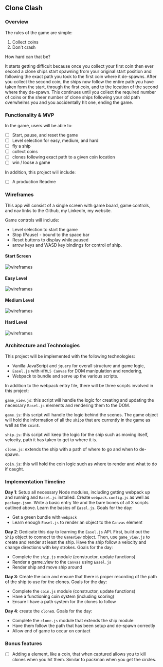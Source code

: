 ## Clone Clash

### Overview

The rules of the game are simple:

1) Collect coins
2) Don't crash

How hard can that be?

It starts getting difficult because once you collect your first coin then ever
second a clone ships start spawning from your original start position and following
the exact path you took to the first coin where it de-spawns. After you collect the
second coin, the ships now follow the entire path you have taken form the start, through the first coin, and to the location of the second where they de-spawn. This continues until you collect the required number of coins or the sheer number of clone ships following your old path overwhelms you and you accidentally hit one, ending the game.  


### Functionality & MVP  

In the game, users will be able to:

- [ ] Start, pause, and reset the game
- [ ] Level selection for easy, medium, and hard
- [ ] fly a ship
- [ ] collect coins
- [ ] clones following exact path to a given coin location
- [ ] win / loose a game

In addition, this project will include:

- [ ] A production Readme

### Wireframes

This app will consist of a single screen with game board, game controls, and nav links to the Github, my LinkedIn, my website.  

Game controls will include:
 - Level selection to start the game
 - Stop (Pause) - bound to the space bar
 - Reset buttons to display while paused
 - arrow keys and WASD key bindings for control of ship.  

#### Start Screen
![wireframes](https://s13.postimg.org/oiidhiokn/home.png)

#### Easy Level
![wireframes](https://s10.postimg.org/nulfb5bk9/easy.png)

#### Medium Level
![wireframes](https://s10.postimg.org/mg0aoctex/medium.png)

#### Hard Level
![wireframes](https://s3.postimg.org/43s4gtvkz/hard.png)

### Architecture and Technologies

This project will be implemented with the following technologies:

- Vanilla JavaScript and `jquery` for overall structure and game logic,
- `Easel.js` with `HTML5 Canvas` for DOM manipulation and rendering,
- Webpack to bundle and serve up the various scripts.

In addition to the webpack entry file, there will be three scripts involved in this project:

`game_view.js`: this script will handle the logic for creating and updating the necessary `Easel.js` elements and rendering them to the DOM.

`game.js`: this script will handle the logic behind the scenes. The game object will hold the information of all the `ship`s that are currently in the game as well as the `coin`s.

`ship.js`: this script will keep the logic for the ship such as moving itself, velocity,  path it has taken to get to where it is.

`clone.js`: extends the ship with a path of where to go and when to de-spawn.

`coin.js`: this will hold the coin logic such as where to render and what to do if caught.

### Implementation Timeline

**Day 1**: Setup all necessary Node modules, including getting webpack up and running and `Easel.js` installed.  Create `webpack.config.js` as well as `package.json`.  Write a basic entry file and the bare bones of all 3 scripts outlined above.  Learn the basics of `Easel.js`.  Goals for the day:

- Get a green bundle with `webpack`
- Learn enough `Easel.js` to render an object to the `Canvas` element

**Day 2**: Dedicate this day to learning the `Easel.js` API.  First, build out the `Ship` object to connect to the `GameView` object.  Then, use `game_view.js` to create and render at least the ship.  Have the ship follow a velocity and change directions with key strokes.  Goals for the day:

- Complete the `ship.js` module (constructor, update functions)
- Render a game_view to the `Canvas` using `Easel.js`
- Render ship and move ship around

**Day 3**: Create the coin and ensure that there is proper recording of the path of the ship to use for the clones. Goals for the day:

- Complete the `coin.js` module (constructor, update functions)
- Have a functioning coin system (including scoring)
- Ensure I have a path system for the clones to follow


**Day 4**: create the `clone`s.  Goals for the day:

- Complete the `clone.js` module that extends the ship module
- Have them follow the path that has been setup and de-spawn correctly
- Allow end of game to occur on contact


### Bonus features


- [ ] Adding a element, like a coin, that when captured allows you to kill clones when you hit them. Similar to packman when you get the circles.
